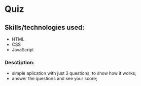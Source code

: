 # Quiz

## Skills/technologies used:
- HTML <br>
- CSS <br>
- JavaScript <br>

### Desctiption:
- simple aplication with just 3 questions, to show how it works;
- answer the questions and see your score;





